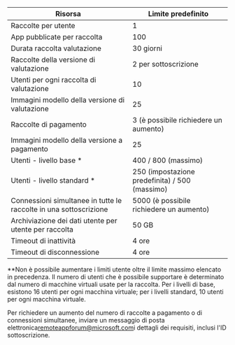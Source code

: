 
|Risorsa | Limite predefinito|
|--------------|--------|
|Raccolte per utente| 1|
|App pubblicate per raccolta|	100|	
|Durata raccolta valutazione| 30 giorni|
|Raccolte della versione di valutazione| 2 per sottoscrizione|
|Utenti per ogni raccolta di valutazione| 10|
|Immagini modello della versione di valutazione|	25|
|Raccolte di pagamento| 3 (è possibile richiedere un aumento)|
|Immagini modello della versione a pagamento| 25|	
|Utenti - livello base *| 400 / 800 (massimo)|
|Utenti - livello standard *| 250 (impostazione predefinita) / 500 (massimo)|
|Connessioni simultanee in tutte le raccolte in una sottoscrizione| 5000 (è possibile richiedere un aumento)|
|Archiviazione dei dati utente per utente per raccolta| 50 GB|
|Timeout di inattività| 4 ore|
|Timeout di disconnessione| 4 ore|

**Non è possibile aumentare i limiti utente oltre il limite massimo elencato in precedenza. Il numero di utenti che è possibile supportare è determinato dal numero di macchine virtuali usate per la raccolta. Per i livelli di base, esistono 16 utenti per ogni macchina virtuale; per i livelli standard, 10 utenti per ogni macchina virtuale.

Per richiedere un aumento del numero di raccolte a pagamento o di connessioni simultanee, inviare un messaggio di posta elettronica[remoteappforum@microsoft.com](mailto:remoteappforum@microsoft.com)i dettagli dei requisiti, inclusi l'ID sottoscrizione.

<!---HONumber=August15_HO6-->